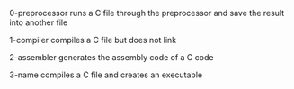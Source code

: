 0-preprocessor
runs a C file through the preprocessor and save the result into another file

1-compiler
compiles a C file but does not link

2-assembler
generates the assembly code of a C code

3-name
compiles a C file and creates an executable

